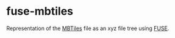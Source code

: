 # fuse-mbtiles
Representation of the [MBTiles](https://github.com/mapbox/mbtiles-spec) file as an xyz file tree using [FUSE](https://wikipedia.org/wiki/Filesystem_in_Userspace).
